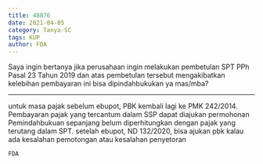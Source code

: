 ```yaml
---
title: 48876
date: 2021-04-05
category: Tanya-SC
tags: KUP
author: FDA
---
```


Saya ingin bertanya jika perusahaan ingin melakukan pembetulan SPT PPh Pasal 23 Tahun 2019 dan atas pembetulan tersebut mengakibatkan kelebihan pembayaran ini bisa dipindahbukukan ya mas/mba?

---

untuk masa pajak sebelum ebupot, PBK kembali lagi ke PMK 242/2014. Pembayaran pajak yang tercantum dalam SSP dapat diajukan permohonan Pemindahbukuan sepanjang belum diperhitungkan dengan pajak yang terutang dalam SPT. setelah ebupot, ND 132/2020, bisa ajukan pbk kalau ada kesalahan pemotongan atau kesalahan penyetoran

`FDA`
